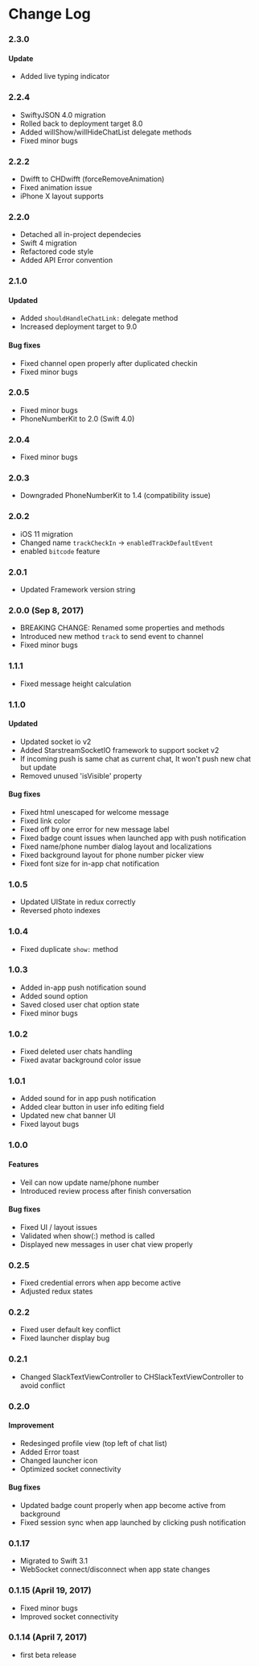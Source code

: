 # Change Log

### 2.3.0
#### Update
* Added live typing indicator 

### 2.2.4
* SwiftyJSON 4.0 migration 
* Rolled back to deployment target 8.0
* Added willShow/willHideChatList delegate methods
* Fixed minor bugs

### 2.2.2
* Dwifft to CHDwifft (forceRemoveAnimation)
* Fixed animation issue
* iPhone X layout supports

### 2.2.0
* Detached all in-project dependecies 
* Swift 4 migration 
* Refactored code style
* Added API Error convention 

### 2.1.0
#### Updated
* Added `shouldHandleChatLink:` delegate method 
* Increased deployment target to 9.0

#### Bug fixes
* Fixed channel open properly after duplicated checkin 
* Fixed minor bugs 

### 2.0.5
* Fixed minor bugs
* PhoneNumberKit to 2.0 (Swift 4.0)

### 2.0.4
* Fixed minor bugs

### 2.0.3
* Downgraded PhoneNumberKit to 1.4 (compatibility issue)

### 2.0.2
* iOS 11 migration
* Changed name `trackCheckIn` -> `enabledTrackDefaultEvent`
* enabled `bitcode` feature

### 2.0.1
* Updated Framework version string

### 2.0.0 (Sep 8, 2017)
* BREAKING CHANGE: Renamed some properties and methods
* Introduced new method `track` to send event to channel
* Fixed minor bugs

### 1.1.1
* Fixed message height calculation

### 1.1.0
#### Updated
* Updated socket io v2
* Added StarstreamSocketIO framework to support socket v2
* If incoming push is same chat as current chat, It won't push new chat but update
* Removed unused 'isVisible' property

#### Bug fixes
* Fixed html unescaped for welcome message
* Fixed link color
* Fixed off by one error for new message label
* Fixed badge count issues when launched app with push notification
* Fixed name/phone number dialog layout and localizations
* Fixed background layout for phone number picker view
* Fixed font size for in-app chat notification

### 1.0.5
* Updated UIState in redux correctly
* Reversed photo indexes

### 1.0.4
* Fixed duplicate `show:` method

### 1.0.3
* Added in-app push notification sound
* Added sound option
* Saved closed user chat option state
* Fixed minor bugs

### 1.0.2
* Fixed deleted user chats handling
* Fixed avatar background color issue

### 1.0.1
* Added sound for in app push notification
* Added clear button in user info editing field
* Updated new chat banner UI
* Fixed layout bugs

### 1.0.0
#### Features
* Veil can now update name/phone number
* Introduced review process after finish conversation

#### Bug fixes
* Fixed UI / layout issues
* Validated when show(:) method is called
* Displayed new messages in user chat view properly

### 0.2.5
* Fixed credential errors when app become active
* Adjusted redux states

### 0.2.2
* Fixed user default key conflict
* Fixed launcher display bug

### 0.2.1
* Changed SlackTextViewController to CHSlackTextViewController to avoid conflict

### 0.2.0
#### Improvement
* Redesinged profile view (top left of chat list)
* Added Error toast
* Changed launcher icon
* Optimized socket connectivity

#### Bug fixes
* Updated badge count properly when app become active from background
* Fixed session sync when app launched by clicking push notification

### 0.1.17
* Migrated to Swift 3.1
* WebSocket connect/disconnect when app state changes

### 0.1.15 (April 19, 2017)
* Fixed minor bugs
* Improved socket connectivity

### 0.1.14 (April 7, 2017)
* first beta release

